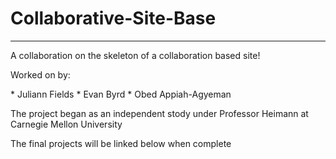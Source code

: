 # Collaborative-Site-Base #
- - - -

<p>A collaboration on the skeleton of a collaboration based site!</p>
<p>Worked on by:</p>
    * Juliann Fields
    * Evan Byrd
    * Obed Appiah-Agyeman

<p>The project began as an independent stody under Professor Heimann at Carnegie Mellon University</p>
<p>The final projects will be linked below when complete</p>
